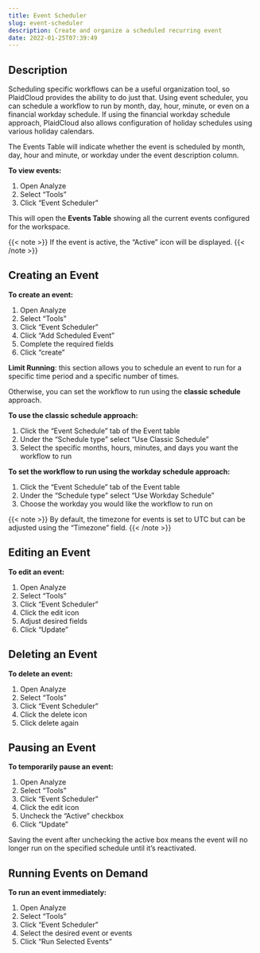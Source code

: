 ```yaml
---
title: Event Scheduler
slug: event-scheduler
description: Create and organize a scheduled recurring event
date: 2022-01-25T07:39:49
---
```



## Description


Scheduling specific workflows can be a useful organization tool, so PlaidCloud provides the ability to do just that. Using event scheduler, you can schedule a workflow to run by month, day, hour, minute, or even on a financial workday schedule. If using the financial workday schedule approach, PlaidCloud also allows configuration of holiday schedules using various holiday calendars.



The Events Table will indicate whether the event is scheduled by month, day, hour and minute, or workday under the event description column.



**To view events:**


1. Open Analyze
2. Select “Tools”
3. Click “Event Scheduler”

This will open the **Events Table** showing all the current events configured for the workspace.

{{< note >}}
If the event is active, the “Active” icon will be displayed. 
{{< /note >}}


## Creating an Event


**To create an event:**


1. Open Analyze
2. Select “Tools”
3. Click “Event Scheduler”
4. Click “Add Scheduled Event”
5. Complete the required fields
6. Click “create”

**Limit Running**: this section allows you to schedule an event to run for a specific time period and a specific number of times.



Otherwise, you can set the workflow to run using the **classic schedule** approach.



**To use the classic schedule approach:**


1. Click the “Event Schedule” tab of the Event table
2. Under the “Schedule type” select “Use Classic Schedule”
3. Select the specific months, hours, minutes, and days you want the workflow to run

**To set the workflow to run using the workday schedule approach:**


1. Click the “Event Schedule” tab of the Event table
2. Under the “Schedule type” select “Use Workday Schedule”
3. Choose the workday you would like the workflow to run on

{{< note >}}
By default, the timezone for events is set to UTC but can be adjusted using the “Timezone” field.
{{< /note >}}


## Editing an Event


**To edit an event:**


1. Open Analyze
2. Select “Tools”
3. Click “Event Scheduler”
4. Click the edit icon
5. Adjust desired fields
6. Click “Update”

## Deleting an Event


**To delete an event:**


1. Open Analyze
2. Select “Tools”
3. Click “Event Scheduler”
4. Click the delete icon
5. Click delete again

## Pausing an Event


**To temporarily pause an event:**


1. Open Analyze
2. Select “Tools”
3. Click “Event Scheduler”
4. Click the edit icon
5. Uncheck the “Active” checkbox
6. Click “Update”

Saving the event after unchecking the active box means the event will no longer run on the specified schedule until it’s reactivated.



## Running Events on Demand


**To run an event immediately:**


1. Open Analyze
2. Select “Tools”
3. Click “Event Scheduler”
4. Select the desired event or events
5. Click “Run Selected Events”
